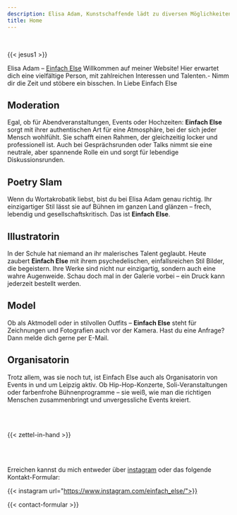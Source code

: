 ```yaml
---
description: Elisa Adam, Kunstschaffende lädt zu diversen Möglichkeiten ein.
title: Home
---
```


<br>

{{< jesus1 >}}


Elisa Adam – [Einfach Else](https://www.instagram.com/einfach_else/) Willkommen auf meiner Website!
Hier erwartet dich eine vielfältige Person, mit zahlreichen Interessen und Talenten.- Nimm dir die Zeit und stöbere ein bisschen.
In Liebe Einfach Else

## Moderation
Egal, ob für Abendveranstaltungen, Events oder Hochzeiten:
**Einfach Else** sorgt mit ihrer authentischen Art für eine Atmosphäre, bei der sich jeder Mensch wohlfühlt.
Sie schafft einen Rahmen, der gleichzeitig locker und professionell ist.
Auch bei Gesprächsrunden oder Talks nimmt sie eine neutrale, aber spannende Rolle ein und sorgt für lebendige Diskussionsrunden.

## Poetry Slam
Wenn du Wortakrobatik liebst, bist du bei Elisa Adam genau richtig.
Ihr einzigartiger Stil lässt sie auf Bühnen im ganzen Land glänzen – frech, lebendig und gesellschaftskritisch.
Das ist **Einfach Else**.

## Illustratorin
In der Schule hat niemand an ihr malerisches Talent geglaubt.
Heute zaubert **Einfach Else** mit ihrem psychedelischen, einfallsreichen Stil Bilder, die begeistern.
Ihre Werke sind nicht nur einzigartig, sondern auch eine wahre Augenweide.
Schau doch mal in der Galerie vorbei – ein Druck kann jederzeit bestellt werden.

## Model
Ob als Aktmodell oder in stilvollen Outfits – **Einfach Else** steht für Zeichnungen und Fotografien auch vor der Kamera.
Hast du eine Anfrage? Dann melde dich gerne per E-Mail.

## Organisatorin
Trotz allem, was sie noch tut, ist Einfach Else auch als Organisatorin von Events in und um Leipzig aktiv.
Ob Hip-Hop-Konzerte, Soli-Veranstaltungen oder farbenfrohe Bühnenprogramme – sie weiß, wie man die richtigen Menschen zusammenbringt und unvergessliche Events kreiert.

</br>
</br>

{{< zettel-in-hand >}}

</br>
</br>

Erreichen kannst du mich entweder über [instagram](https://www.instagram.com/einfach_else/) oder das folgende Kontakt-Formular:

{{< instagram url="https://www.instagram.com/einfach_else/">}}

{{< contact-formular >}}


